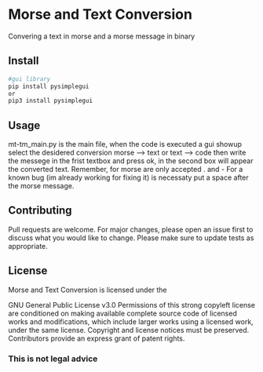 # Morse and Text Conversion

Convering a text in morse and a morse message in binary

## Install

```bash
#gui library
pip install pysimplegui
or
pip3 install pysimplegui
```

## Usage 

mt-tm_main.py is the main file, when the code is executed a gui showup select the desidered conversion morse --> text or text --> code then write the messege in the 
frist textbox and press ok, in the second box will appear the converted text. Remember, for morse are only accepted . and - 
For a known bug (im already working for fixing it) is necessaty put a space after the morse message.

## Contributing

Pull requests are welcome. For major changes, please open an issue first to discuss what you would like to change.
Please make sure to update tests as appropriate.

## License

Morse and Text Conversion is licensed under the

GNU General Public License v3.0
Permissions of this strong copyleft license are conditioned on making available complete source code of licensed works and modifications, which include larger works using a licensed work, under the same license. Copyright and license notices must be preserved. Contributors provide an express grant of patent rights.

### This is not legal advice
